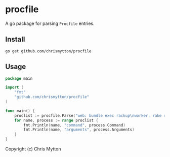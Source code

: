# procfile

A go package for parsing `Procfile` entries.

## Install

```
go get github.com/chrismytton/procfile
```

## Usage

```go
package main

import (
	"fmt"
	"github.com/chrismytton/procfile"
)

func main() {
	proclist := procfile.Parse("web: bundle exec rackup\nworker: rake resque:work")
	for name, process := range proclist {
		fmt.Println(name, "command", process.Command)
		fmt.Println(name, "arguments", process.Arguments)
	}
}
```

Copyright (c) Chris Mytton
